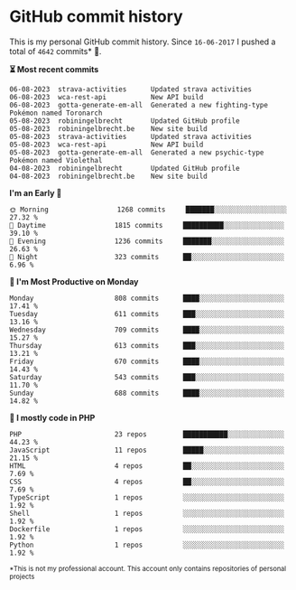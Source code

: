 # GitHub commit history
This is my personal GitHub commit history. Since <!--START_SECTION:first-commit-date-->`16-06-2017`<!--END_SECTION:first-commit-date--> I pushed a total of <!--START_SECTION:total-commit-count-->`4642`<!--END_SECTION:total-commit-count--> commits* 🎉.

<!--START_SECTION:most-recent-commits-->
**⏳ Most recent commits**
                                        
```text
06-08-2023  strava-activities      Updated strava activities
06-08-2023  wca-rest-api           New API build
06-08-2023  gotta-generate-em-all  Generated a new fighting-type Pokémon named Toronarch
05-08-2023  robiningelbrecht       Updated GitHub profile
05-08-2023  robiningelbrecht.be    New site build
05-08-2023  strava-activities      Updated strava activities
05-08-2023  wca-rest-api           New API build
05-08-2023  gotta-generate-em-all  Generated a new psychic-type Pokémon named Violethal
04-08-2023  robiningelbrecht       Updated GitHub profile
04-08-2023  robiningelbrecht.be    New site build
```
<!--END_SECTION:most-recent-commits-->  

<!--START_SECTION:commits-per-day-time-->
**I&#039;m an Early 🐤**

```text
🌞 Morning                 1268 commits     ███████░░░░░░░░░░░░░░░░░░   27.32 %
🌆 Daytime                 1815 commits     ██████████░░░░░░░░░░░░░░░   39.10 %
🌃 Evening                 1236 commits     ███████░░░░░░░░░░░░░░░░░░   26.63 %
🌙 Night                   323 commits      ██░░░░░░░░░░░░░░░░░░░░░░░   6.96 %
```
<!--END_SECTION:commits-per-day-time-->  

<!--START_SECTION:commits-per-weekday-->
**📅 I&#039;m Most Productive on Monday**

```text
Monday                    808 commits      ████░░░░░░░░░░░░░░░░░░░░░   17.41 %
Tuesday                   611 commits      ███░░░░░░░░░░░░░░░░░░░░░░   13.16 %
Wednesday                 709 commits      ████░░░░░░░░░░░░░░░░░░░░░   15.27 %
Thursday                  613 commits      ███░░░░░░░░░░░░░░░░░░░░░░   13.21 %
Friday                    670 commits      ████░░░░░░░░░░░░░░░░░░░░░   14.43 %
Saturday                  543 commits      ███░░░░░░░░░░░░░░░░░░░░░░   11.70 %
Sunday                    688 commits      ████░░░░░░░░░░░░░░░░░░░░░   14.82 %
```
<!--END_SECTION:commits-per-weekday-->  

<!--START_SECTION:repos-per-language-->
**💬 I mostly code in PHP**

```text
PHP                       23 repos         ███████████░░░░░░░░░░░░░░   44.23 %
JavaScript                11 repos         █████░░░░░░░░░░░░░░░░░░░░   21.15 %
HTML                      4 repos          ██░░░░░░░░░░░░░░░░░░░░░░░   7.69 %
CSS                       4 repos          ██░░░░░░░░░░░░░░░░░░░░░░░   7.69 %
TypeScript                1 repos          ░░░░░░░░░░░░░░░░░░░░░░░░░   1.92 %
Shell                     1 repos          ░░░░░░░░░░░░░░░░░░░░░░░░░   1.92 %
Dockerfile                1 repos          ░░░░░░░░░░░░░░░░░░░░░░░░░   1.92 %
Python                    1 repos          ░░░░░░░░░░░░░░░░░░░░░░░░░   1.92 %
```
<!--END_SECTION:repos-per-language-->  

<sub>*This is not my professional account. This account only contains repositories of personal projects</sub>
